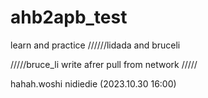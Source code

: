 # ahb2apb_test
learn and practice
//////lidada and bruceli


/////bruce_li write afrer pull from network /////




hahah.woshi nidiedie
(2023.10.30 16:00)
